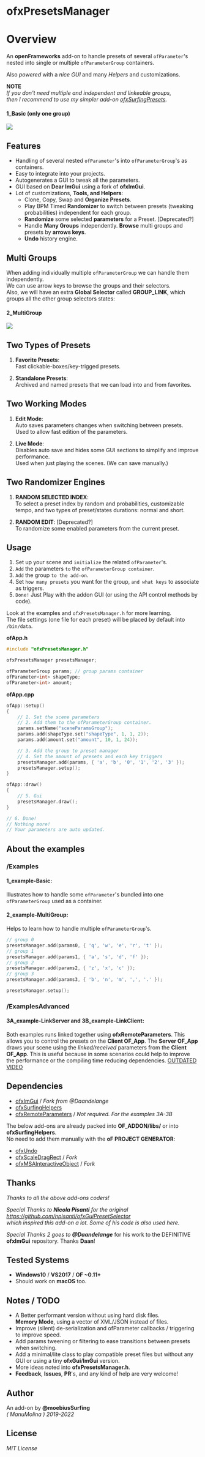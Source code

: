 ofxPresetsManager
=============================

# Overview

An **openFrameworks** add-on to handle presets of several `ofParameter`'s nested into single or multiple `ofParameterGroup` containers.  

Also *powered* with a *nice GUI* and many *Helpers* and customizations.

**NOTE**  
_If you don't need multiple and independent and linkeable groups,_  
_then I recommend to use my simpler add-on [ofxSurfingPresets](https://github.com/moebiussurfing/ofxSurfingPresets)._  

#### 1_Basic (only one group)

![](Examples/1_Basic/Capture.PNG)  

## Features

- Handling of several nested `ofParameter`'s into `ofParameterGroup`'s as containers.
- Easy to integrate into your projects.
- Autogenerates a GUI to tweak all the parameters.
- GUI based on **Dear ImGui** using a fork of **ofxImGui**.
- Lot of customizations, **Tools, and Helpers**:  
  * Clone, Copy, Swap and **Organize Presets**.
  * Play BPM Timed **Randomizer** to switch between presets (tweaking probabilities) independent for each group.
  * **Randomize** some selected **parameters** for a Preset. [Deprecated?]
  * Handle **Many Groups** independently. **Browse** multi groups and presets by **arrows keys**.
  * **Undo** history engine.

## **Multi Groups**

When adding individually multiple `ofParameterGroup` we can handle them independently.  
We can use arrow keys to browse the groups and their selectors.  
Also, we will have an extra **Global Selector** called **GROUP_LINK**, which groups all the other group selectors states:  

#### 2_MultiGroup

![](Examples/2_MultiGroup/Capture.PNG)

## **Two Types of Presets**

1. **Favorite Presets**:  
   Fast clickable-boxes/key-trigged presets.  

2. **Standalone Presets**:  
   Archived and named presets that we can load into and from favorites.  

## Two Working Modes

1. **Edit Mode**:  
   Auto saves parameters changes when switching between presets.  
   Used to allow fast edition of the parameters.  

2. **Live Mode**:  
   Disables auto save and hides some GUI sections to simplify and improve performance.  
   Used when just playing the scenes. (We can save manually.)

## **Two Randomizer Engines**

1. **RANDOM SELECTED INDEX**:  
   To select a preset index by random and probabilities, customizable tempo, and two types of preset/states durations: normal and short. 

2. **RANDOM EDIT**: [Deprecated?]  
   To randomize some enabled parameters from the current preset.  

## Usage

1. Set up your scene and `initialize` the related ```ofParameter```'s.
2. ```Add``` the parameters ```to``` the ```ofParameterGroup container```.
3. ```Add``` the group ```to the add-on```. 
4. Set ```how many presets``` you want for the group, ```and what keys``` to associate as triggers.
5. ```Done!``` Just Play with the addon GUI (or using the API control methods by code).  

Look at the examples and ```ofxPresetsManager.h``` for more learning.  
The file settings (one file for each preset) will be placed by default into ```/bin/data```.  

**ofApp.h**

```c++
#include "ofxPresetsManager.h"

ofxPresetsManager presetsManager;

ofParameterGroup params; // group params container
ofParameter<int> shapeType;
ofParameter<int> amount;
```

**ofApp.cpp**

```c++
ofApp::setup()
{
    // 1. Set the scene parameters 
    // 2. Add them to the ofParameterGroup container. 
    params.setName("sceneParamsGroup");    
    params.add(shapeType.set("shapeType", 1, 1, 2));
    params.add(amount.set("amount", 10, 1, 24));

    // 3. Add the group to preset manager
    // 4. Set the amount of presets and each key triggers 
    presetsManager.add(params, { 'a', 'b', '0', '1', '2', '3' });
    presetsManager.setup();
}

ofApp::draw()
{
    // 5. Gui
    presetsManager.draw();
}

// 6. Done!
// Nothing more!
// Your parameters are auto updated.
```

## About the examples

### /Examples

#### **1_example-Basic**:
Illustrates how to handle some ```ofParameter```'s bundled into one ```ofParameterGroup``` used as a container.  

#### **2_example-MultiGroup**:
Helps to learn how to handle multiple `ofParameterGroup`'s.  
  
```.cpp
// group 0
presetsManager.add(params0, { 'q', 'w', 'e', 'r', 't' });
// group 1
presetsManager.add(params1, { 'a', 's', 'd', 'f' });
// group 2
presetsManager.add(params2, { 'z', 'x', 'c' });
// group 3
presetsManager.add(params3, { 'b', 'n', 'm', ',', '.' });

presetsManager.setup();
```

### /ExamplesAdvanced
#### **3A_example-LinkServer** and **3B_example-LinkClient**:
Both examples runs linked together using **ofxRemoteParameters**. This allows you to control the presets on the **Client OF_App**. The **Server OF_App** draws your scene using the *linked/received* parameters from the **Client OF_App**. This is useful because in some scenarios could help to improve the performance or the compiling time reducing dependencies. [OUTDATED VIDEO](http://www.youtube.com/watch?v=kV-t8lIdNRg "VIDEO") 

## Dependencies
* [ofxImGui](https://github.com/Daandelange/ofxImGui/tree/jvcleave) / _Fork from  @Daandelange_
* [ofxSurfingHelpers](https://github.com/moebiussurfing/ofxSurfingHelpers)  
* [ofxRemoteParameters](https://github.com/c-mendoza/ofxRemoteParameters) / _Not required. For the examples 3A-3B_  

The below add-ons are already packed into **OF_ADDON/libs/** or into **ofxSurfingHelpers**.  
No need to add them manually with the **oF PROJECT GENERATOR**:  
* [ofxUndo](https://github.com/nariakiiwatani/ofxUndo)
* [ofxScaleDragRect](https://github.com/moebiussurfing/ofxScaleDragRect) / _Fork_
* [ofxMSAInteractiveObject](https://github.com/moebiussurfing/ofxMSAInteractiveObject) / _Fork_

## Thanks
_Thanks to all the above add-ons coders!_  

_Special Thanks to **Nicola Pisanti** for the original https://github.com/npisanti/ofxGuiPresetSelector  
which inspired this add-on a lot. Some of his code is also used here._

_Special Thanks 2 goes to **@Daandelange**_ for his work to the DEFINITIVE **ofxImGui** repository. Thanks **Daan**!  

## Tested Systems
- **Windows10** / **VS2017** / **OF ~0.11+**
- Should work on **macOS** too.  

## Notes / TODO
* A Better performant version without using hard disk files.  
**Memory Mode**, using a vector of XML/JSON instead of files.
* Improve (silent) de-serialization and ofParameter callbacks / triggering to improve speed.
* Add params tweening or filtering to ease transitions between presets when switching.
* Add a minimal/lite class to play compatible preset files but without any GUI or using a tiny **ofxGui**/**ImGui** version.
* More ideas noted into **ofxPresetsManager.h**.   
* **Feedback**, **Issues**, **PR**'s, and any kind of help are very welcome!

## Author
An add-on by **@moebiusSurfing**  
*( ManuMolina ) 2019-2022*

## License
*MIT License*